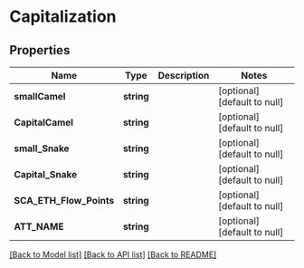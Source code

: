 # Capitalization

## Properties
Name | Type | Description | Notes
------------ | ------------- | ------------- | -------------
**smallCamel** | **string** |  | [optional] [default to null]
**CapitalCamel** | **string** |  | [optional] [default to null]
**small_Snake** | **string** |  | [optional] [default to null]
**Capital_Snake** | **string** |  | [optional] [default to null]
**SCA_ETH_Flow_Points** | **string** |  | [optional] [default to null]
**ATT_NAME** | **string** |  | [optional] [default to null]

[[Back to Model list]](../README.md#documentation-for-models) [[Back to API list]](../README.md#documentation-for-api-endpoints) [[Back to README]](../README.md)



